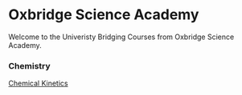 # Oxbridge Science Academy

Welcome to the Univeristy Bridging Courses from Oxbridge Science Academy.

### Chemistry
[Chemical Kinetics](./Chemical_kinetics/home.md)
